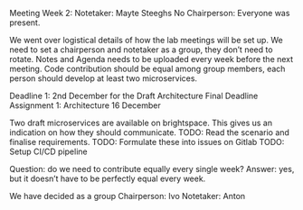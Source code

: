 Meeting Week 2:
Notetaker: Mayte Steeghs
No Chairperson: Everyone was present.

We went over logistical details of how the lab meetings will be set up.
We need to set a chairperson and notetaker as a group, they don’t need to rotate.
Notes and Agenda needs to be uploaded every week before the next meeting.
Code contribution should be equal among group members, each person should develop at least two microservices.

Deadline 1: 2nd December for the Draft Architecture 
Final Deadline Assignment 1: Architecture 16 December

Two draft microservices are available on brightspace. This gives us an indication on how they should communicate.
TODO: Read the scenario and finalise requirements. 
TODO: Formulate these into issues on Gitlab
TODO: Setup CI/CD pipeline

Question: do we need to contribute equally every single week? 
Answer: yes, but it doesn’t have to be perfectly equal every week.

We have decided as a group
Chairperson: Ivo
Notetaker: Anton
